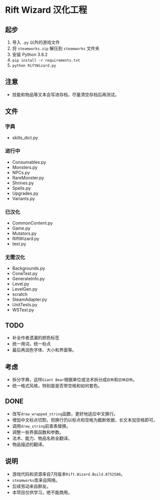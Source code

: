 # Rift Wizard 汉化工程

## 起步

1. 导入 `.py` 以外的游戏文件
2. 将 `steamworks.zip` 解压到 `steamworks` 文件夹
3. 安装 Python 3.8.2
4. `pip install -r requirements.txt`
5. `python RiftWizard.py`

## 注意

- 技能和物品等文本会写进存档，尽量清空存档后再测试。

## 文件

### 字典

- skills_dict.py

### 进行中

- Consumables.py
- Monsters.py
- NPCs.py
- RareMonster.py
- Shrines.py
- Spells.py
- Upgrades.py
- Variants.py

### 已汉化

- CommonContent.py
- Game.py
- Mutators.py
- RiftWizard.py
- text.py

### 无需汉化

- Backgrounds.py
- ConeTest.py
- GenerateInfo.py
- Level.py
- LevelGen.py
- scratch
- SteamAdapter.py
- UnitTests.py
- WSTest.py

## TODO

- 补全作者遗漏的颜色标签
- 统一用词，统一标点
- 最后再润色字体、大小和界面等。

## 考虑

- 拆分字典，这样`Giant Bear`根据单位或法术拆分成`巨熊`和`召唤巨熊`。
- 统一格式风格，特别是是否带空格和如何套色。

## DONE

- 改写`draw_wrapped_string`函数，更好地适应中文换行。
- 增加中文标点切割，但换行仍以标点和空格为截断依据，长文本加空格即可。
- 调用`draw_string`前查表替换。
- 调整一些界面函数和参数。
- 法术、能力、物品名称全翻译。
- 物品描述的翻译。

## 说明

- 游戏代码和资源来自7月版本`Rift.Wizard.Build.8752580`。
- `steamworks`库来自网络。
- 后续劳动来自群友。
- 本项目仅供学习，绝不能商用。
